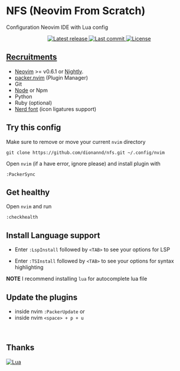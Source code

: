 # NFS (Neovim From Scratch)
Configuration Neovim IDE with Lua config

<div align="center"><p>
    <a href="https://github.com/dionannd/nfs/releases/latest">
      <img alt="Latest release" src="https://img.shields.io/github/v/release/dionannd/nfs" />
    </a>
    <a href="https://github.com/dionannd/nfs/pulse">
      <img alt="Last commit" src="https://img.shields.io/github/last-commit/dionannd/nfs"/>
    </a>
    <a href="https://github.com/lunarvim/LunarVim/blob/main/LICENSE">
        <img src="https://img.shields.io/github/license/dionannd/nfs?style=flat-square&logo=GNU&label=License" alt="License"
      />
</p>
</div>

## Recruitments
- [Neovim](https://neovim.io/) >= v0.6.1 or [Nightly](https://github.com/neovim/neovim/releases/tag/nightly).
- [packer.nvim](https://github.com/wbthomason/packer.nvim#quickstart) (Plugin Manager)
- Git
- [Node](https://nodejs.org/en/) or Npm
- Python
- Ruby (optional)
- [Nerd font](https://www.nerdfonts.com/) (icon ligatures support)

## Try this config

Make sure to remove or move your current `nvim` directory

```
git clone https://github.com/dionannd/nfs.git ~/.config/nvim
```

Open `nvim` (if a have error, ignore please) and install plugin with
```
:PackerSync
```

## Get healthy

Open `nvim` and run
```
:checkhealth
```

## Install Language support

- Enter `:LspInstall` followed by `<TAB>` to see your options for LSP

- Enter `:TSInstall` followed by `<TAB>` to see your options for syntax highlighting

**NOTE** I recommend installing `lua` for autocomplete lua file

## Update the plugins

- inside nvim `:PackerUpdate` or
- inside nvim `<space> + p + u`

<br />

## Thanks

<div align="left" id="madewithlua">
	
[![Lua](https://img.shields.io/badge/Made%20with%20Lua-blue.svg?style=for-the-badge&logo=lua)](#madewithlua)
	
</div>
